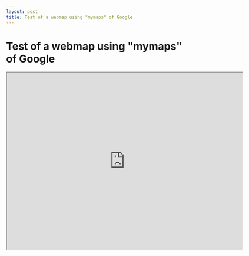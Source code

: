 ```yaml
---
layout: post
title: Test of a webmap using "mymaps" of Google
---
```


# Test of a webmap using "mymaps" of Google

<iframe src="https://www.google.com/maps/d/u/0/embed?mid=1qX1L-aHWOnCE84HBVDbBvXvgE50" width="640" height="480"></iframe>
